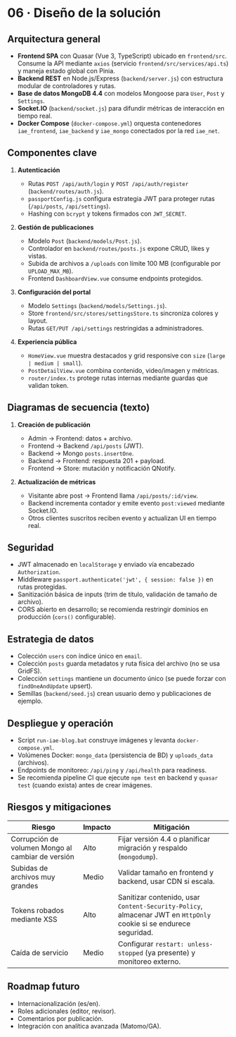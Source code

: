 ﻿# 06 · Diseño de la solución

## Arquitectura general
- **Frontend SPA** con Quasar (Vue 3, TypeScript) ubicado en `frontend/src`. Consume la API mediante `axios` (servicio `frontend/src/services/api.ts`) y maneja estado global con Pinia.
- **Backend REST** en Node.js/Express (`backend/server.js`) con estructura modular de controladores y rutas.
- **Base de datos MongoDB 4.4** con modelos Mongoose para `User`, `Post` y `Settings`.
- **Socket.IO** (`backend/socket.js`) para difundir métricas de interacción en tiempo real.
- **Docker Compose** (`docker-compose.yml`) orquesta contenedores `iae_frontend`, `iae_backend` y `iae_mongo` conectados por la red `iae_net`.

## Componentes clave
1. **Autenticación**
   - Rutas `POST /api/auth/login` y `POST /api/auth/register` (`backend/routes/auth.js`).
   - `passportConfig.js` configura estrategia JWT para proteger rutas (`/api/posts`, `/api/settings`).
   - Hashing con `bcrypt` y tokens firmados con `JWT_SECRET`.

2. **Gestión de publicaciones**
   - Modelo `Post` (`backend/models/Post.js`).
   - Controlador en `backend/routes/posts.js` expone CRUD, likes y vistas.
   - Subida de archivos a `/uploads` con límite 100 MB (configurable por `UPLOAD_MAX_MB`).
   - Frontend `DashboardView.vue` consume endpoints protegidos.

3. **Configuración del portal**
   - Modelo `Settings` (`backend/models/Settings.js`).
   - Store `frontend/src/stores/settingsStore.ts` sincroniza colores y layout.
   - Rutas `GET/PUT /api/settings` restringidas a administradores.

4. **Experiencia pública**
   - `HomeView.vue` muestra destacados y grid responsive con `size` (`large | medium | small`).
   - `PostDetailView.vue` combina contenido, video/imagen y métricas.
   - `router/index.ts` protege rutas internas mediante guardas que validan token.

## Diagramas de secuencia (texto)
1. **Creación de publicación**
   - Admin → Frontend: datos + archivo.
   - Frontend → Backend `/api/posts` (JWT).
   - Backend → Mongo `posts.insertOne`.
   - Backend → Frontend: respuesta 201 + payload.
   - Frontend → Store: mutación y notificación QNotify.

2. **Actualización de métricas**
   - Visitante abre post → Frontend llama `/api/posts/:id/view`.
   - Backend incrementa contador y emite evento `post:viewed` mediante Socket.IO.
   - Otros clientes suscritos reciben evento y actualizan UI en tiempo real.

## Seguridad
- JWT almacenado en `localStorage` y enviado vía encabezado `Authorization`.
- Middleware `passport.authenticate('jwt', { session: false })` en rutas protegidas.
- Sanitización básica de inputs (trim de título, validación de tamaño de archivo).
- CORS abierto en desarrollo; se recomienda restringir dominios en producción (`cors()` configurable).

## Estrategia de datos
- Colección `users` con índice único en `email`.
- Colección `posts` guarda metadatos y ruta física del archivo (no se usa GridFS).
- Colección `settings` mantiene un documento único (se puede forzar con `findOneAndUpdate` upsert).
- Semillas (`backend/seed.js`) crean usuario demo y publicaciones de ejemplo.

## Despliegue y operación
- Script `run-iae-blog.bat` construye imágenes y levanta `docker-compose.yml`.
- Volúmenes Docker: `mongo_data` (persistencia de BD) y `uploads_data` (archivos).
- Endpoints de monitoreo: `/api/ping` y `/api/health` para readiness.
- Se recomienda pipeline CI que ejecute `npm test` en backend y `quasar test` (cuando exista) antes de crear imágenes.

## Riesgos y mitigaciones
| Riesgo | Impacto | Mitigación |
|--------|---------|------------|
| Corrupción de volumen Mongo al cambiar de versión | Alto | Fijar versión 4.4 o planificar migración y respaldo (`mongodump`). |
| Subidas de archivos muy grandes | Medio | Validar tamaño en frontend y backend, usar CDN si escala. |
| Tokens robados mediante XSS | Alto | Sanitizar contenido, usar `Content-Security-Policy`, almacenar JWT en `HttpOnly` cookie si se endurece seguridad. |
| Caída de servicio | Medio | Configurar `restart: unless-stopped` (ya presente) y monitoreo externo. |

## Roadmap futuro
- Internacionalización (es/en).
- Roles adicionales (editor, revisor).
- Comentarios por publicación.
- Integración con analítica avanzada (Matomo/GA).
